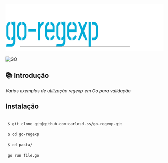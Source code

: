<img src="https://github.com/carlosd-ss/go-regexp/blob/master/.github/regexp.svg"  height="150"> 


![GO](https://img.shields.io/badge/GO-%2300ADD8?style=for-the-badge&logo=Go&labelColor=%23444444)


## :books: Introdução

*Varios exemplos de utilização regexp em Go para validação*



## Instalação


```zsh

 $ git clone git@github.com:carlosd-ss/go-regexp.git

 $ cd go-regexp
 
 $ cd pasta/
 
 go run file.go
```

